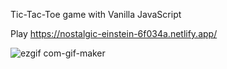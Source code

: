 Tic-Tac-Toe game with Vanilla JavaScript

Play https://nostalgic-einstein-6f034a.netlify.app/

![ezgif com-gif-maker](https://user-images.githubusercontent.com/74892817/121790156-84556580-cbaa-11eb-9777-a1613398852d.gif)


